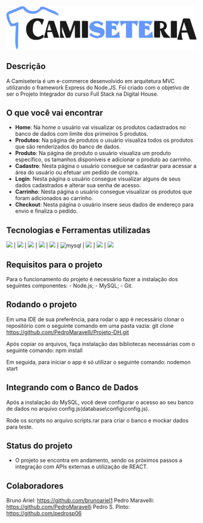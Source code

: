 <img src="./public/images/LOGO CAMISETERIA.png">

## Descrição
A Camiseteria é um e-commerce desenvolvido em arquitetura MVC utilizando o framework Express do Node.JS. Foi criado com o objetivo de ser o Projeto Integrador do curso Full Stack na Digital House.

## O que você vai encontrar
* <b>Home</b>: Na home o usuário vai visualizar os produtos cadastrados no banco de dados com limite dos primeiros 5 produtos.
* <b>Produtos</b>: Na página de produtos o usuário visualiza todos os produtos que são renderizados do banco de dados.
* <b>Produto</b>: Na página de produto o usuário visualiza um produto específico, os tamanhos disponíveis e adicionar o produto ao carrinho.
* <b>Cadastro</b>: Nesta página o usuário consegue se cadastrar para acessar a área do usuário ou efetuar um pedido de compra.
* <b>Login</b>: Nesta página o usuário consegue visualizar alguns de seus dados cadastrados e alterar sua senha de acesso.
* <b>Carrinho</b>: Nesta página o usuário consegue visualizar os produtos que foram adicionados ao carrinho.
* <b>Checkout</b>: Nesta página o usuário insere seus dados de endereço para envio e finaliza o pedido.


## Tecnologias e Ferramentas utilizadas
<img src="https://img.shields.io/badge/Figma-F24E1E?style=for-the-badge&logo=figma&logoColor=white" /> | <img src="https://img.shields.io/badge/Node%20js-339933?style=for-the-badge&logo=nodedotjs&logoColor=white" /> | <img src="https://img.shields.io/badge/JavaScript-323330?style=for-the-badge&logo=javascript&logoColor=F7DF1E" /> | <img src="https://img.shields.io/badge/HTML5-E34F26?style=for-the-badge&logo=html5&logoColor=white" /> | <img src="https://img.shields.io/badge/CSS3-1572B6?style=for-the-badge&logo=css3&logoColor=white" /> | <img alt="mysql" src="https://img.shields.io/badge/MySQL-005C84?style=for-the-badge&logo=mysql&logoColor=white"> | <img src="https://img.shields.io/badge/Bootstrap-563D7C?style=for-the-badge&logo=bootstrap&logoColor=white" /> | <img src="https://img.shields.io/badge/Express%20js-000000?style=for-the-badge&logo=express&logoColor=white"/> | <img src="https://img.shields.io/badge/Sequelize-52B0E7?style=for-the-badge&logo=Sequelize&logoColor=white" />


## Requisitos para o projeto
Para o funcionamento do projeto é necessário fazer a instalação dos seguintes componentes:
    - Node.js;
    - MySQL;
    - Git.

## Rodando o projeto
Em uma IDE de sua preferência, para rodar o app é necessário clonar o repositório com o seguinte comando em uma pasta vazia:
git clone https://github.com/PedroMaravelli/Projeto-DH.git

Após copiar os arquivos, faça instalação das bibliotecas necessárias com o seguinte comando:
npm install

Em seguida, para iniciar o app é só utilizar o seguinte comando:
nodemon start

## Integrando com o Banco de Dados
Após a instalação do MySQL, você deve configurar o acesso ao seu banco de dados no arquivo config.js(database\config\config.js).

Rode os scripts no arquivo scripts.rar para criar o banco e mockar dados para teste.

## Status do projeto
* O projeto se encontra em andamento, sendo os próximos passos a integração com APIs externas e utilização de REACT.

## Colaboradores
Bruno Ariel: https://github.com/brunoariel1
Pedro Maravelli: https://github.com/PedroMaravelli
Pedro S. Pinto: https://github.com/pedrosp06



